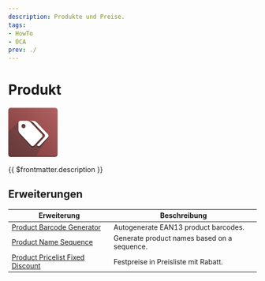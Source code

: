 ```yaml
---
description: Produkte und Preise.
tags:
- HowTo
- OCA
prev: ./
---
```

# Produkt
![](assets/icons_odoo_product.png)

{{ $frontmatter.description }}

## Erweiterungen

| Erweiterung                                                                   | Beschreibung                                |
| ----------------------------------------------------------------------------- | ------------------------------------------- |
| [Product Barcode Generator](Product%20Barcode%20Generator.md)                 | Autogenerate EAN13 product barcodes.        |
| [Product Name Sequence](Product%20Name%20Sequence.md)                         | Generate product names based on a sequence. |
| [Product Pricelist Fixed Discount](Product%20Pricelist%20Fixed%20Discount.md) | Festpreise in Preisliste mit Rabatt.         |
